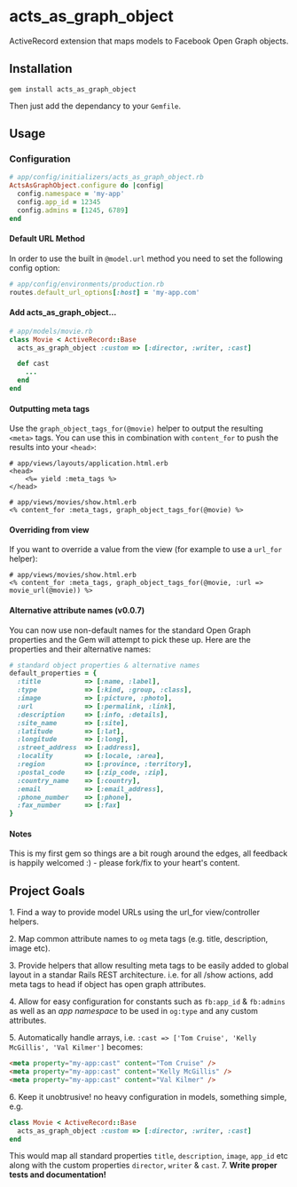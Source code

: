 # acts\_as\_graph\_object

ActiveRecord extension that maps models to Facebook Open Graph objects.

## Installation

```
gem install acts_as_graph_object
```

Then just add the dependancy to your `Gemfile`.

## Usage

### Configuration

```ruby
# app/config/initializers/acts_as_graph_object.rb
ActsAsGraphObject.configure do |config|
  config.namespace = 'my-app'
  config.app_id = 12345
  config.admins = [1245, 6789]
end
```

#### Default URL Method
In order to use the built in `@model.url` method you need to set the following config option:

```ruby
# app/config/environments/production.rb
routes.default_url_options[:host] = 'my-app.com'
```

#### Add acts\_as\_graph\_object...

```ruby
# app/models/movie.rb
class Movie < ActiveRecord::Base
  acts_as_graph_object :custom => [:director, :writer, :cast]

  def cast
  	...
  end
end
```

#### Outputting meta tags

Use the `graph_object_tags_for(@movie)` helper to output the resulting `<meta>` tags. You can use this in combination with `content_for` to push the results into your `<head>`:

```erb
# app/views/layouts/application.html.erb    
<head>
    <%= yield :meta_tags %>
</head>

# app/views/movies/show.html.erb
<% content_for :meta_tags, graph_object_tags_for(@movie) %>
```

#### Overriding from view
If you want to override a value from the view (for example to use a `url_for` helper):

```erb
# app/views/movies/show.html.erb
<% content_for :meta_tags, graph_object_tags_for(@movie, :url => movie_url(@movie)) %>
```

#### Alternative attribute names (v0.0.7)
You can now use non-default names for the standard Open Graph properties and the Gem will attempt to pick these up. Here are the properties and their alternative names:
```ruby
# standard object properties & alternative names
default_properties = {
  :title           => [:name, :label],
  :type            => [:kind, :group, :class],
  :image           => [:picture, :photo],
  :url             => [:permalink, :link],
  :description     => [:info, :details],
  :site_name       => [:site],
  :latitude        => [:lat],
  :longitude       => [:long],
  :street_address  => [:address],
  :locality        => [:locale, :area],
  :region          => [:province, :territory],
  :postal_code     => [:zip_code, :zip],
  :country_name    => [:country],
  :email           => [:email_address],
  :phone_number    => [:phone],
  :fax_number      => [:fax]
}
```

#### Notes
This is my first gem so things are a bit rough around the edges, all feedback is happily welcomed :) - please fork/fix to your heart's content.

## Project Goals
1\. Find a way to provide model URLs using the url_for view/controller helpers.

2\. Map common attribute names to `og` meta tags (e.g. title, description, image etc).

3\. Provide helpers that allow resulting meta tags to be easily added to global layout in a standar Rails REST architecture.
  i.e. for all /show actions, add meta tags to head if object has open graph attributes.

4\. Allow for easy configuration for constants such as `fb:app_id` & `fb:admins` as well as an *app namespace* to be used in `og:type` and any custom attributes.

5\. Automatically handle arrays, i.e. `:cast => ['Tom Cruise', 'Kelly McGillis', 'Val Kilmer']` becomes:

```html
<meta property="my-app:cast" content="Tom Cruise" />
<meta property="my-app:cast" content="Kelly McGillis" />
<meta property="my-app:cast" content="Val Kilmer" />
```

6\. Keep it unobtrusive! no heavy configuration in models, something simple, e.g.

```ruby
class Movie < ActiveRecord::Base
  acts_as_graph_object :custom => [:director, :writer, :cast]
end
```

This would map all standard properties `title`, `description`, `image`, `app_id` etc along with the custom properties `director`, `writer` & `cast`.
7\. **Write proper tests and documentation!**